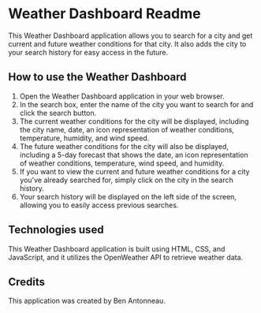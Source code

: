 # Weather Dashboard Readme
This Weather Dashboard application allows you to search for a city and get current and future weather conditions for that city. It also adds the city to your search history for easy access in the future.

## How to use the Weather Dashboard
1. Open the Weather Dashboard application in your web browser.
2. In the search box, enter the name of the city you want to search for and click the search button.
3. The current weather conditions for the city will be displayed, including the city name, date, an icon representation of weather conditions, temperature, humidity, and wind speed.
4. The future weather conditions for the city will also be displayed, including a 5-day forecast that shows the date, an icon representation of weather conditions, temperature, wind speed, and humidity.
5. If you want to view the current and future weather conditions for a city you've already searched for, simply click on the city in the search history.
6. Your search history will be displayed on the left side of the screen, allowing you to easily access previous searches.

## Technologies used
This Weather Dashboard application is built using HTML, CSS, and JavaScript, and it utilizes the OpenWeather API to retrieve weather data.

## Credits
This application was created by Ben Antonneau.
